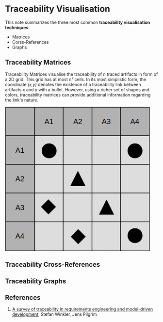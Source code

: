 # Traceability Visualisation
This note summarizes the three most common **traceability visualisation techniques**: 
- Matrices 
- Corss-References 
- Graphs

## Traceability Matrices
Traceability Matrices visualise the traceability of *n* traced artifacts in form of a 2D grid.
This grid has at most *n²* cells.
In its most simplistic form, the coordinate *(x,y)* denotes the existence of a traceability link between artifacts x and y with a bullet.
However, using a richer set of shapes and colors, traceability matrices can provide additional information regarding the link's nature.

![](../img/png/traceability-matrix.png)

## Traceability Cross-References
## Traceability Graphs

## References
1. [A survey of traceability in requirements engineering and model-driven development](http://dl.acm.org/citation.cfm?id=1861287), Stefan Winkler, Jens Pilgrim

